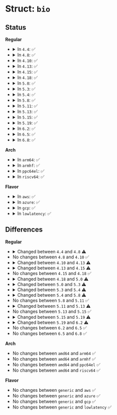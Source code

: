 # Struct: <code>bio</code>

## Status
<b>Regular</b>
<ul>
<li>
<details>
<summary>In <code>4.4</code>: ✅</summary>

```c
struct bio {
    struct bio *bi_next;
    struct block_device *bi_bdev;
    unsigned int bi_flags;
    int bi_error;
    long unsigned int bi_rw;
    struct bvec_iter bi_iter;
    unsigned int bi_phys_segments;
    unsigned int bi_seg_front_size;
    unsigned int bi_seg_back_size;
    atomic_t __bi_remaining;
    bio_end_io_t *bi_end_io;
    void *bi_private;
    struct io_context *bi_ioc;
    struct cgroup_subsys_state *bi_css;
    struct bio_integrity_payload *bi_integrity;
    short unsigned int bi_vcnt;
    short unsigned int bi_max_vecs;
    atomic_t __bi_cnt;
    struct bio_vec *bi_io_vec;
    struct bio_set *bi_pool;
    struct bio_vec bi_inline_vecs[0];
};
```
</details>
</li>
<li>
<details>
<summary>In <code>4.8</code>: ✅</summary>

```c
struct bio {
    struct bio *bi_next;
    struct block_device *bi_bdev;
    int bi_error;
    unsigned int bi_opf;
    short unsigned int bi_flags;
    short unsigned int bi_ioprio;
    struct bvec_iter bi_iter;
    unsigned int bi_phys_segments;
    unsigned int bi_seg_front_size;
    unsigned int bi_seg_back_size;
    atomic_t __bi_remaining;
    bio_end_io_t *bi_end_io;
    void *bi_private;
    struct io_context *bi_ioc;
    struct cgroup_subsys_state *bi_css;
    struct bio_integrity_payload *bi_integrity;
    short unsigned int bi_vcnt;
    short unsigned int bi_max_vecs;
    atomic_t __bi_cnt;
    struct bio_vec *bi_io_vec;
    struct bio_set *bi_pool;
    struct bio_vec bi_inline_vecs[0];
};
```
</details>
</li>
<li>
<details>
<summary>In <code>4.10</code>: ✅</summary>

```c
struct bio {
    struct bio *bi_next;
    struct block_device *bi_bdev;
    int bi_error;
    unsigned int bi_opf;
    short unsigned int bi_flags;
    short unsigned int bi_ioprio;
    struct bvec_iter bi_iter;
    unsigned int bi_phys_segments;
    unsigned int bi_seg_front_size;
    unsigned int bi_seg_back_size;
    atomic_t __bi_remaining;
    bio_end_io_t *bi_end_io;
    void *bi_private;
    struct io_context *bi_ioc;
    struct cgroup_subsys_state *bi_css;
    struct bio_integrity_payload *bi_integrity;
    short unsigned int bi_vcnt;
    short unsigned int bi_max_vecs;
    atomic_t __bi_cnt;
    struct bio_vec *bi_io_vec;
    struct bio_set *bi_pool;
    struct bio_vec bi_inline_vecs[0];
};
```
</details>
</li>
<li>
<details>
<summary>In <code>4.13</code>: ✅</summary>

```c
struct bio {
    struct bio *bi_next;
    struct block_device *bi_bdev;
    blk_status_t bi_status;
    unsigned int bi_opf;
    short unsigned int bi_flags;
    short unsigned int bi_ioprio;
    short unsigned int bi_write_hint;
    struct bvec_iter bi_iter;
    unsigned int bi_phys_segments;
    unsigned int bi_seg_front_size;
    unsigned int bi_seg_back_size;
    atomic_t __bi_remaining;
    bio_end_io_t *bi_end_io;
    void *bi_private;
    struct io_context *bi_ioc;
    struct cgroup_subsys_state *bi_css;
    struct bio_integrity_payload *bi_integrity;
    short unsigned int bi_vcnt;
    short unsigned int bi_max_vecs;
    atomic_t __bi_cnt;
    struct bio_vec *bi_io_vec;
    struct bio_set *bi_pool;
    struct bio_vec bi_inline_vecs[0];
};
```
</details>
</li>
<li>
<details>
<summary>In <code>4.15</code>: ✅</summary>

```c
struct bio {
    struct bio *bi_next;
    struct gendisk *bi_disk;
    unsigned int bi_opf;
    short unsigned int bi_flags;
    short unsigned int bi_ioprio;
    short unsigned int bi_write_hint;
    blk_status_t bi_status;
    u8 bi_partno;
    unsigned int bi_phys_segments;
    unsigned int bi_seg_front_size;
    unsigned int bi_seg_back_size;
    struct bvec_iter bi_iter;
    atomic_t __bi_remaining;
    bio_end_io_t *bi_end_io;
    void *bi_private;
    struct io_context *bi_ioc;
    struct cgroup_subsys_state *bi_css;
    struct bio_integrity_payload *bi_integrity;
    short unsigned int bi_vcnt;
    short unsigned int bi_max_vecs;
    atomic_t __bi_cnt;
    struct bio_vec *bi_io_vec;
    struct bio_set *bi_pool;
    struct bio_vec bi_inline_vecs[0];
};
```
</details>
</li>
<li>
<details>
<summary>In <code>4.18</code>: ✅</summary>

```c
struct bio {
    struct bio *bi_next;
    struct gendisk *bi_disk;
    unsigned int bi_opf;
    short unsigned int bi_flags;
    short unsigned int bi_ioprio;
    short unsigned int bi_write_hint;
    blk_status_t bi_status;
    u8 bi_partno;
    unsigned int bi_phys_segments;
    unsigned int bi_seg_front_size;
    unsigned int bi_seg_back_size;
    struct bvec_iter bi_iter;
    atomic_t __bi_remaining;
    bio_end_io_t *bi_end_io;
    void *bi_private;
    struct io_context *bi_ioc;
    struct cgroup_subsys_state *bi_css;
    struct bio_integrity_payload *bi_integrity;
    short unsigned int bi_vcnt;
    short unsigned int bi_max_vecs;
    atomic_t __bi_cnt;
    struct bio_vec *bi_io_vec;
    struct bio_set *bi_pool;
    struct bio_vec bi_inline_vecs[0];
};
```
</details>
</li>
<li>
<details>
<summary>In <code>5.0</code>: ✅</summary>

```c
struct bio {
    struct bio *bi_next;
    struct gendisk *bi_disk;
    unsigned int bi_opf;
    short unsigned int bi_flags;
    short unsigned int bi_ioprio;
    short unsigned int bi_write_hint;
    blk_status_t bi_status;
    u8 bi_partno;
    unsigned int bi_phys_segments;
    unsigned int bi_seg_front_size;
    unsigned int bi_seg_back_size;
    struct bvec_iter bi_iter;
    atomic_t __bi_remaining;
    bio_end_io_t *bi_end_io;
    void *bi_private;
    struct blkcg_gq *bi_blkg;
    struct bio_issue bi_issue;
    struct bio_integrity_payload *bi_integrity;
    short unsigned int bi_vcnt;
    short unsigned int bi_max_vecs;
    atomic_t __bi_cnt;
    struct bio_vec *bi_io_vec;
    struct bio_set *bi_pool;
    struct bio_vec bi_inline_vecs[0];
};
```
</details>
</li>
<li>
<details>
<summary>In <code>5.3</code>: ✅</summary>

```c
struct bio {
    struct bio *bi_next;
    struct gendisk *bi_disk;
    unsigned int bi_opf;
    short unsigned int bi_flags;
    short unsigned int bi_ioprio;
    short unsigned int bi_write_hint;
    blk_status_t bi_status;
    u8 bi_partno;
    struct bvec_iter bi_iter;
    atomic_t __bi_remaining;
    bio_end_io_t *bi_end_io;
    void *bi_private;
    struct blkcg_gq *bi_blkg;
    struct bio_issue bi_issue;
    struct bio_integrity_payload *bi_integrity;
    short unsigned int bi_vcnt;
    short unsigned int bi_max_vecs;
    atomic_t __bi_cnt;
    struct bio_vec *bi_io_vec;
    struct bio_set *bi_pool;
    struct bio_vec bi_inline_vecs[0];
};
```
</details>
</li>
<li>
<details>
<summary>In <code>5.4</code>: ✅</summary>

```c
struct bio {
    struct bio *bi_next;
    struct gendisk *bi_disk;
    unsigned int bi_opf;
    short unsigned int bi_flags;
    short unsigned int bi_ioprio;
    short unsigned int bi_write_hint;
    blk_status_t bi_status;
    u8 bi_partno;
    struct bvec_iter bi_iter;
    atomic_t __bi_remaining;
    bio_end_io_t *bi_end_io;
    void *bi_private;
    struct blkcg_gq *bi_blkg;
    struct bio_issue bi_issue;
    u64 bi_iocost_cost;
    struct bio_integrity_payload *bi_integrity;
    short unsigned int bi_vcnt;
    short unsigned int bi_max_vecs;
    atomic_t __bi_cnt;
    struct bio_vec *bi_io_vec;
    struct bio_set *bi_pool;
    struct bio_vec bi_inline_vecs[0];
};
```
</details>
</li>
<li>
<details>
<summary>In <code>5.8</code>: ✅</summary>

```c
struct bio {
    struct bio *bi_next;
    struct gendisk *bi_disk;
    unsigned int bi_opf;
    short unsigned int bi_flags;
    short unsigned int bi_ioprio;
    short unsigned int bi_write_hint;
    blk_status_t bi_status;
    u8 bi_partno;
    atomic_t __bi_remaining;
    struct bvec_iter bi_iter;
    bio_end_io_t *bi_end_io;
    void *bi_private;
    struct blkcg_gq *bi_blkg;
    struct bio_issue bi_issue;
    u64 bi_iocost_cost;
    struct bio_crypt_ctx *bi_crypt_context;
    struct bio_integrity_payload *bi_integrity;
    short unsigned int bi_vcnt;
    short unsigned int bi_max_vecs;
    atomic_t __bi_cnt;
    struct bio_vec *bi_io_vec;
    struct bio_set *bi_pool;
    struct bio_vec bi_inline_vecs[0];
};
```
</details>
</li>
<li>
<details>
<summary>In <code>5.11</code>: ✅</summary>

```c
struct bio {
    struct bio *bi_next;
    struct gendisk *bi_disk;
    unsigned int bi_opf;
    short unsigned int bi_flags;
    short unsigned int bi_ioprio;
    short unsigned int bi_write_hint;
    blk_status_t bi_status;
    u8 bi_partno;
    atomic_t __bi_remaining;
    struct bvec_iter bi_iter;
    bio_end_io_t *bi_end_io;
    void *bi_private;
    struct blkcg_gq *bi_blkg;
    struct bio_issue bi_issue;
    u64 bi_iocost_cost;
    struct bio_crypt_ctx *bi_crypt_context;
    struct bio_integrity_payload *bi_integrity;
    short unsigned int bi_vcnt;
    short unsigned int bi_max_vecs;
    atomic_t __bi_cnt;
    struct bio_vec *bi_io_vec;
    struct bio_set *bi_pool;
    struct bio_vec bi_inline_vecs[0];
};
```
</details>
</li>
<li>
<details>
<summary>In <code>5.13</code>: ✅</summary>

```c
struct bio {
    struct bio *bi_next;
    struct block_device *bi_bdev;
    unsigned int bi_opf;
    short unsigned int bi_flags;
    short unsigned int bi_ioprio;
    short unsigned int bi_write_hint;
    blk_status_t bi_status;
    atomic_t __bi_remaining;
    struct bvec_iter bi_iter;
    bio_end_io_t *bi_end_io;
    void *bi_private;
    struct blkcg_gq *bi_blkg;
    struct bio_issue bi_issue;
    u64 bi_iocost_cost;
    struct bio_crypt_ctx *bi_crypt_context;
    struct bio_integrity_payload *bi_integrity;
    short unsigned int bi_vcnt;
    short unsigned int bi_max_vecs;
    atomic_t __bi_cnt;
    struct bio_vec *bi_io_vec;
    struct bio_set *bi_pool;
    struct bio_vec bi_inline_vecs[0];
};
```
</details>
</li>
<li>
<details>
<summary>In <code>5.15</code>: ✅</summary>

```c
struct bio {
    struct bio *bi_next;
    struct block_device *bi_bdev;
    unsigned int bi_opf;
    short unsigned int bi_flags;
    short unsigned int bi_ioprio;
    short unsigned int bi_write_hint;
    blk_status_t bi_status;
    atomic_t __bi_remaining;
    struct bvec_iter bi_iter;
    bio_end_io_t *bi_end_io;
    void *bi_private;
    struct blkcg_gq *bi_blkg;
    struct bio_issue bi_issue;
    u64 bi_iocost_cost;
    struct bio_crypt_ctx *bi_crypt_context;
    struct bio_integrity_payload *bi_integrity;
    short unsigned int bi_vcnt;
    short unsigned int bi_max_vecs;
    atomic_t __bi_cnt;
    struct bio_vec *bi_io_vec;
    struct bio_set *bi_pool;
    struct bio_vec bi_inline_vecs[0];
};
```
</details>
</li>
<li>
<details>
<summary>In <code>5.19</code>: ✅</summary>

```c
struct bio {
    struct bio *bi_next;
    struct block_device *bi_bdev;
    unsigned int bi_opf;
    short unsigned int bi_flags;
    short unsigned int bi_ioprio;
    blk_status_t bi_status;
    atomic_t __bi_remaining;
    struct bvec_iter bi_iter;
    blk_qc_t bi_cookie;
    bio_end_io_t *bi_end_io;
    void *bi_private;
    struct blkcg_gq *bi_blkg;
    struct bio_issue bi_issue;
    u64 bi_iocost_cost;
    struct bio_crypt_ctx *bi_crypt_context;
    struct bio_integrity_payload *bi_integrity;
    short unsigned int bi_vcnt;
    short unsigned int bi_max_vecs;
    atomic_t __bi_cnt;
    struct bio_vec *bi_io_vec;
    struct bio_set *bi_pool;
    struct bio_vec bi_inline_vecs[0];
};
```
</details>
</li>
<li>
<details>
<summary>In <code>6.2</code>: ✅</summary>

```c
struct bio {
    struct bio *bi_next;
    struct block_device *bi_bdev;
    blk_opf_t bi_opf;
    short unsigned int bi_flags;
    short unsigned int bi_ioprio;
    blk_status_t bi_status;
    atomic_t __bi_remaining;
    struct bvec_iter bi_iter;
    blk_qc_t bi_cookie;
    bio_end_io_t *bi_end_io;
    void *bi_private;
    struct blkcg_gq *bi_blkg;
    struct bio_issue bi_issue;
    u64 bi_iocost_cost;
    struct bio_crypt_ctx *bi_crypt_context;
    struct bio_integrity_payload *bi_integrity;
    short unsigned int bi_vcnt;
    short unsigned int bi_max_vecs;
    atomic_t __bi_cnt;
    struct bio_vec *bi_io_vec;
    struct bio_set *bi_pool;
    struct bio_vec bi_inline_vecs[0];
};
```
</details>
</li>
<li>
<details>
<summary>In <code>6.5</code>: ✅</summary>

```c
struct bio {
    struct bio *bi_next;
    struct block_device *bi_bdev;
    blk_opf_t bi_opf;
    short unsigned int bi_flags;
    short unsigned int bi_ioprio;
    blk_status_t bi_status;
    atomic_t __bi_remaining;
    struct bvec_iter bi_iter;
    blk_qc_t bi_cookie;
    bio_end_io_t *bi_end_io;
    void *bi_private;
    struct blkcg_gq *bi_blkg;
    struct bio_issue bi_issue;
    u64 bi_iocost_cost;
    struct bio_crypt_ctx *bi_crypt_context;
    struct bio_integrity_payload *bi_integrity;
    short unsigned int bi_vcnt;
    short unsigned int bi_max_vecs;
    atomic_t __bi_cnt;
    struct bio_vec *bi_io_vec;
    struct bio_set *bi_pool;
    struct bio_vec bi_inline_vecs[0];
};
```
</details>
</li>
<li>
<details>
<summary>In <code>6.8</code>: ✅</summary>

```c
struct bio {
    struct bio *bi_next;
    struct block_device *bi_bdev;
    blk_opf_t bi_opf;
    short unsigned int bi_flags;
    short unsigned int bi_ioprio;
    blk_status_t bi_status;
    atomic_t __bi_remaining;
    struct bvec_iter bi_iter;
    blk_qc_t bi_cookie;
    bio_end_io_t *bi_end_io;
    void *bi_private;
    struct blkcg_gq *bi_blkg;
    struct bio_issue bi_issue;
    u64 bi_iocost_cost;
    struct bio_crypt_ctx *bi_crypt_context;
    struct bio_integrity_payload *bi_integrity;
    short unsigned int bi_vcnt;
    short unsigned int bi_max_vecs;
    atomic_t __bi_cnt;
    struct bio_vec *bi_io_vec;
    struct bio_set *bi_pool;
    struct bio_vec bi_inline_vecs[0];
};
```
</details>
</li>
</ul>
<b>Arch</b>
<ul>
<li>
<details>
<summary>In <code>arm64</code>: ✅</summary>

```c
struct bio {
    struct bio *bi_next;
    struct gendisk *bi_disk;
    unsigned int bi_opf;
    short unsigned int bi_flags;
    short unsigned int bi_ioprio;
    short unsigned int bi_write_hint;
    blk_status_t bi_status;
    u8 bi_partno;
    struct bvec_iter bi_iter;
    atomic_t __bi_remaining;
    bio_end_io_t *bi_end_io;
    void *bi_private;
    struct blkcg_gq *bi_blkg;
    struct bio_issue bi_issue;
    u64 bi_iocost_cost;
    struct bio_integrity_payload *bi_integrity;
    short unsigned int bi_vcnt;
    short unsigned int bi_max_vecs;
    atomic_t __bi_cnt;
    struct bio_vec *bi_io_vec;
    struct bio_set *bi_pool;
    struct bio_vec bi_inline_vecs[0];
};
```
</details>
</li>
<li>
<details>
<summary>In <code>armhf</code>: ✅</summary>

```c
struct bio {
    struct bio *bi_next;
    struct gendisk *bi_disk;
    unsigned int bi_opf;
    short unsigned int bi_flags;
    short unsigned int bi_ioprio;
    short unsigned int bi_write_hint;
    blk_status_t bi_status;
    u8 bi_partno;
    struct bvec_iter bi_iter;
    atomic_t __bi_remaining;
    bio_end_io_t *bi_end_io;
    void *bi_private;
    struct blkcg_gq *bi_blkg;
    struct bio_issue bi_issue;
    u64 bi_iocost_cost;
    struct bio_integrity_payload *bi_integrity;
    short unsigned int bi_vcnt;
    short unsigned int bi_max_vecs;
    atomic_t __bi_cnt;
    struct bio_vec *bi_io_vec;
    struct bio_set *bi_pool;
    struct bio_vec bi_inline_vecs[0];
};
```
</details>
</li>
<li>
<details>
<summary>In <code>ppc64el</code>: ✅</summary>

```c
struct bio {
    struct bio *bi_next;
    struct gendisk *bi_disk;
    unsigned int bi_opf;
    short unsigned int bi_flags;
    short unsigned int bi_ioprio;
    short unsigned int bi_write_hint;
    blk_status_t bi_status;
    u8 bi_partno;
    struct bvec_iter bi_iter;
    atomic_t __bi_remaining;
    bio_end_io_t *bi_end_io;
    void *bi_private;
    struct blkcg_gq *bi_blkg;
    struct bio_issue bi_issue;
    u64 bi_iocost_cost;
    struct bio_integrity_payload *bi_integrity;
    short unsigned int bi_vcnt;
    short unsigned int bi_max_vecs;
    atomic_t __bi_cnt;
    struct bio_vec *bi_io_vec;
    struct bio_set *bi_pool;
    struct bio_vec bi_inline_vecs[0];
};
```
</details>
</li>
<li>
<details>
<summary>In <code>riscv64</code>: ✅</summary>

```c
struct bio {
    struct bio *bi_next;
    struct gendisk *bi_disk;
    unsigned int bi_opf;
    short unsigned int bi_flags;
    short unsigned int bi_ioprio;
    short unsigned int bi_write_hint;
    blk_status_t bi_status;
    u8 bi_partno;
    struct bvec_iter bi_iter;
    atomic_t __bi_remaining;
    bio_end_io_t *bi_end_io;
    void *bi_private;
    struct blkcg_gq *bi_blkg;
    struct bio_issue bi_issue;
    u64 bi_iocost_cost;
    struct bio_integrity_payload *bi_integrity;
    short unsigned int bi_vcnt;
    short unsigned int bi_max_vecs;
    atomic_t __bi_cnt;
    struct bio_vec *bi_io_vec;
    struct bio_set *bi_pool;
    struct bio_vec bi_inline_vecs[0];
};
```
</details>
</li>
</ul>
<b>Flavor</b>
<ul>
<li>
<details>
<summary>In <code>aws</code>: ✅</summary>

```c
struct bio {
    struct bio *bi_next;
    struct gendisk *bi_disk;
    unsigned int bi_opf;
    short unsigned int bi_flags;
    short unsigned int bi_ioprio;
    short unsigned int bi_write_hint;
    blk_status_t bi_status;
    u8 bi_partno;
    struct bvec_iter bi_iter;
    atomic_t __bi_remaining;
    bio_end_io_t *bi_end_io;
    void *bi_private;
    struct blkcg_gq *bi_blkg;
    struct bio_issue bi_issue;
    u64 bi_iocost_cost;
    struct bio_integrity_payload *bi_integrity;
    short unsigned int bi_vcnt;
    short unsigned int bi_max_vecs;
    atomic_t __bi_cnt;
    struct bio_vec *bi_io_vec;
    struct bio_set *bi_pool;
    struct bio_vec bi_inline_vecs[0];
};
```
</details>
</li>
<li>
<details>
<summary>In <code>azure</code>: ✅</summary>

```c
struct bio {
    struct bio *bi_next;
    struct gendisk *bi_disk;
    unsigned int bi_opf;
    short unsigned int bi_flags;
    short unsigned int bi_ioprio;
    short unsigned int bi_write_hint;
    blk_status_t bi_status;
    u8 bi_partno;
    struct bvec_iter bi_iter;
    atomic_t __bi_remaining;
    bio_end_io_t *bi_end_io;
    void *bi_private;
    struct blkcg_gq *bi_blkg;
    struct bio_issue bi_issue;
    u64 bi_iocost_cost;
    struct bio_integrity_payload *bi_integrity;
    short unsigned int bi_vcnt;
    short unsigned int bi_max_vecs;
    atomic_t __bi_cnt;
    struct bio_vec *bi_io_vec;
    struct bio_set *bi_pool;
    struct bio_vec bi_inline_vecs[0];
};
```
</details>
</li>
<li>
<details>
<summary>In <code>gcp</code>: ✅</summary>

```c
struct bio {
    struct bio *bi_next;
    struct gendisk *bi_disk;
    unsigned int bi_opf;
    short unsigned int bi_flags;
    short unsigned int bi_ioprio;
    short unsigned int bi_write_hint;
    blk_status_t bi_status;
    u8 bi_partno;
    struct bvec_iter bi_iter;
    atomic_t __bi_remaining;
    bio_end_io_t *bi_end_io;
    void *bi_private;
    struct blkcg_gq *bi_blkg;
    struct bio_issue bi_issue;
    u64 bi_iocost_cost;
    struct bio_integrity_payload *bi_integrity;
    short unsigned int bi_vcnt;
    short unsigned int bi_max_vecs;
    atomic_t __bi_cnt;
    struct bio_vec *bi_io_vec;
    struct bio_set *bi_pool;
    struct bio_vec bi_inline_vecs[0];
};
```
</details>
</li>
<li>
<details>
<summary>In <code>lowlatency</code>: ✅</summary>

```c
struct bio {
    struct bio *bi_next;
    struct gendisk *bi_disk;
    unsigned int bi_opf;
    short unsigned int bi_flags;
    short unsigned int bi_ioprio;
    short unsigned int bi_write_hint;
    blk_status_t bi_status;
    u8 bi_partno;
    struct bvec_iter bi_iter;
    atomic_t __bi_remaining;
    bio_end_io_t *bi_end_io;
    void *bi_private;
    struct blkcg_gq *bi_blkg;
    struct bio_issue bi_issue;
    u64 bi_iocost_cost;
    struct bio_integrity_payload *bi_integrity;
    short unsigned int bi_vcnt;
    short unsigned int bi_max_vecs;
    atomic_t __bi_cnt;
    struct bio_vec *bi_io_vec;
    struct bio_set *bi_pool;
    struct bio_vec bi_inline_vecs[0];
};
```
</details>
</li>
</ul>

## Differences
<b>Regular</b>
<ul>
<li>
<details>
<summary>Changed between <code>4.4</code> and <code>4.8</code> ⚠️</summary>
<ul>
<li>
<b>Field added. </b>
<code>unsigned int bi_opf</code>
</li>
<li>
<b>Field added. </b>
<code>short unsigned int bi_ioprio</code>
</li>
<li>
<b>Field removed. </b>
<code>long unsigned int bi_rw</code>
</li>
<li>
<b>Field type changed. </b>
<code>unsigned int bi_flags</code> ➡️ <code>short unsigned int bi_flags</code>
</li>
</ul>
</details>
</li>
<li>
No changes between <code>4.8</code> and <code>4.10</code> ✅
</li>
<li>
<details>
<summary>Changed between <code>4.10</code> and <code>4.13</code> ⚠️</summary>
<ul>
<li>
<b>Field added. </b>
<code>blk_status_t bi_status</code>
</li>
<li>
<b>Field added. </b>
<code>short unsigned int bi_write_hint</code>
</li>
<li>
<b>Field removed. </b>
<code>int bi_error</code>
</li>
</ul>
</details>
</li>
<li>
<details>
<summary>Changed between <code>4.13</code> and <code>4.15</code> ⚠️</summary>
<ul>
<li>
<b>Field added. </b>
<code>struct gendisk *bi_disk</code>
</li>
<li>
<b>Field added. </b>
<code>u8 bi_partno</code>
</li>
<li>
<b>Field removed. </b>
<code>struct block_device *bi_bdev</code>
</li>
</ul>
</details>
</li>
<li>
No changes between <code>4.15</code> and <code>4.18</code> ✅
</li>
<li>
<details>
<summary>Changed between <code>4.18</code> and <code>5.0</code> ⚠️</summary>
<ul>
<li>
<b>Field added. </b>
<code>struct blkcg_gq *bi_blkg</code>
</li>
<li>
<b>Field added. </b>
<code>struct bio_issue bi_issue</code>
</li>
<li>
<b>Field removed. </b>
<code>struct io_context *bi_ioc</code>
</li>
<li>
<b>Field removed. </b>
<code>struct cgroup_subsys_state *bi_css</code>
</li>
</ul>
</details>
</li>
<li>
<details>
<summary>Changed between <code>5.0</code> and <code>5.3</code> ⚠️</summary>
<ul>
<li>
<b>Field removed. </b>
<code>unsigned int bi_phys_segments</code>
</li>
<li>
<b>Field removed. </b>
<code>unsigned int bi_seg_front_size</code>
</li>
<li>
<b>Field removed. </b>
<code>unsigned int bi_seg_back_size</code>
</li>
</ul>
</details>
</li>
<li>
<details>
<summary>Changed between <code>5.3</code> and <code>5.4</code> ⚠️</summary>
<ul>
<li>
<b>Field added. </b>
<code>u64 bi_iocost_cost</code>
</li>
</ul>
</details>
</li>
<li>
<details>
<summary>Changed between <code>5.4</code> and <code>5.8</code> ⚠️</summary>
<ul>
<li>
<b>Field added. </b>
<code>struct bio_crypt_ctx *bi_crypt_context</code>
</li>
</ul>
</details>
</li>
<li>
No changes between <code>5.8</code> and <code>5.11</code> ✅
</li>
<li>
<details>
<summary>Changed between <code>5.11</code> and <code>5.13</code> ⚠️</summary>
<ul>
<li>
<b>Field added. </b>
<code>struct block_device *bi_bdev</code>
</li>
<li>
<b>Field removed. </b>
<code>struct gendisk *bi_disk</code>
</li>
<li>
<b>Field removed. </b>
<code>u8 bi_partno</code>
</li>
</ul>
</details>
</li>
<li>
No changes between <code>5.13</code> and <code>5.15</code> ✅
</li>
<li>
<details>
<summary>Changed between <code>5.15</code> and <code>5.19</code> ⚠️</summary>
<ul>
<li>
<b>Field added. </b>
<code>blk_qc_t bi_cookie</code>
</li>
<li>
<b>Field removed. </b>
<code>short unsigned int bi_write_hint</code>
</li>
</ul>
</details>
</li>
<li>
<details>
<summary>Changed between <code>5.19</code> and <code>6.2</code> ⚠️</summary>
<ul>
<li>
<b>Field type changed. </b>
<code>unsigned int bi_opf</code> ➡️ <code>blk_opf_t bi_opf</code>
</li>
</ul>
</details>
</li>
<li>
No changes between <code>6.2</code> and <code>6.5</code> ✅
</li>
<li>
No changes between <code>6.5</code> and <code>6.8</code> ✅
</li>
</ul>
<b>Arch</b>
<ul>
<li>
No changes between <code>amd64</code> and <code>arm64</code> ✅
</li>
<li>
No changes between <code>amd64</code> and <code>armhf</code> ✅
</li>
<li>
No changes between <code>amd64</code> and <code>ppc64el</code> ✅
</li>
<li>
No changes between <code>amd64</code> and <code>riscv64</code> ✅
</li>
</ul>
<b>Flavor</b>
<ul>
<li>
No changes between <code>generic</code> and <code>aws</code> ✅
</li>
<li>
No changes between <code>generic</code> and <code>azure</code> ✅
</li>
<li>
No changes between <code>generic</code> and <code>gcp</code> ✅
</li>
<li>
No changes between <code>generic</code> and <code>lowlatency</code> ✅
</li>
</ul>
